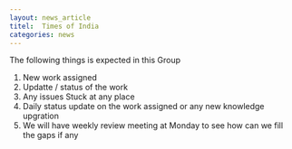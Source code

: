 ```yaml
---
layout: news_article
titel:  Times of India
categories: news
---
```

The following things is expected in this Group
1. New work assigned
2. Updatte / status of the work
3. Any issues Stuck at any place
4. Daily status update on the work assigned or any new knowledge upgration
5. We will have weekly review meeting at Monday to see how can we fill the gaps if any